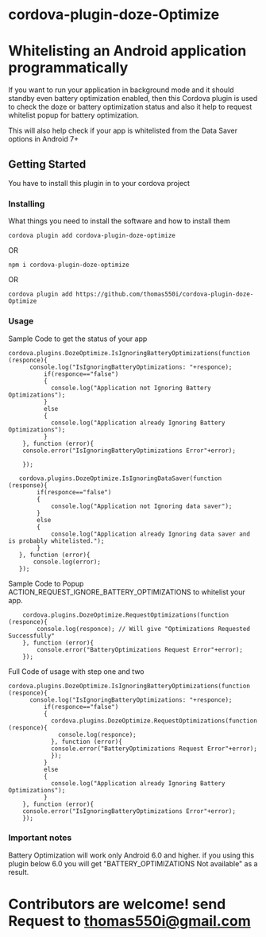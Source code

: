 # cordova-plugin-doze-Optimize

# Whitelisting an Android application programmatically 

If you want to run your application in background mode and it should standby even battery optimization enabled, then this Cordova plugin is used to check the doze or battery optimization status and also it help to request whitelist popup for battery optimization.

This will also help check if your app is whitelisted from the Data Saver options in Android 7+ 



## Getting Started

You have to install this plugin in to your cordova project

### Installing

What things you need to install the software and how to install them
```
cordova plugin add cordova-plugin-doze-optimize
```

OR

```
npm i cordova-plugin-doze-optimize
```

OR

```
cordova plugin add https://github.com/thomas550i/cordova-plugin-doze-Optimize
```

### Usage 

Sample Code to get the status of your app 

```
cordova.plugins.DozeOptimize.IsIgnoringBatteryOptimizations(function (responce){
      console.log("IsIgnoringBatteryOptimizations: "+responce);
          if(responce=="false")
          {
            console.log("Application not Ignoring Battery Optimizations");
          }
          else
          {
            console.log("Application already Ignoring Battery Optimizations");
          }		
    }, function (error){
    console.error("IsIgnoringBatteryOptimizations Error"+error);
    
    });
```

```
   cordova.plugins.DozeOptimize.IsIgnoringDataSaver(function (response){
        if(responce=="false")
        {
            console.log("Application not Ignoring data saver");
        }
        else
        {
            console.log("Application already Ignoring data saver and is probably whitelisted.");
        }		
   }, function (error){
       console.log(error);
   }); 
```

Sample Code to Popup ACTION_REQUEST_IGNORE_BATTERY_OPTIMIZATIONS to whitelist your app.

```
    cordova.plugins.DozeOptimize.RequestOptimizations(function (responce){
        console.log(responce); // Will give "Optimizations Requested Successfully"
    }, function (error){
        console.error("BatteryOptimizations Request Error"+error);			
    });
```

Full Code of usage with step one and two

```
cordova.plugins.DozeOptimize.IsIgnoringBatteryOptimizations(function (responce){
      console.log("IsIgnoringBatteryOptimizations: "+responce);
          if(responce=="false")
          {
            cordova.plugins.DozeOptimize.RequestOptimizations(function (responce){
              console.log(responce);
            }, function (error){
            console.error("BatteryOptimizations Request Error"+error);			
            });
          }
          else
          {
            console.log("Application already Ignoring Battery Optimizations");
          }		
    }, function (error){
    console.error("IsIgnoringBatteryOptimizations Error"+error);    
    });
```
### Important notes

Battery Optimization will work only Android 6.0 and higher. if you using this plugin below 6.0 you will get "BATTERY_OPTIMIZATIONS Not available" as a result. 

# Contributors are welcome! send Request to thomas550i@gmail.com
